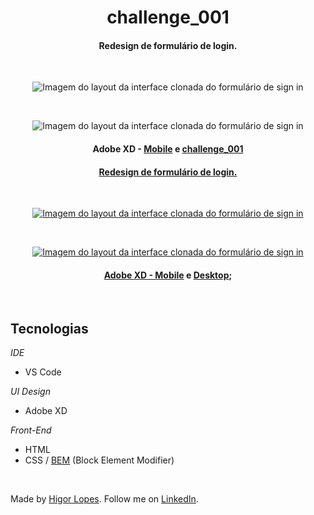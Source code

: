 <h1 align="center">
  challenge_001
</h1>

<h4 align="center">
  Redesign de formulário de login.
</h4>

<br>

<p align="center">
  <img src="https://github.com/JesseLopesDev/WebChallenges/blob/master/Challenges/challenge_001/redesign/layout/pages/mobile/sign-in-1.png" alt="Imagem do layout da interface clonada do formulário de sign in" />
  <br>
</p>

<br>

<p align="center">
  <img src="https://github.com/JesseLopesDev/WebChallenges/blob/master/Challenges/challenge_001/redesign/layout/pages/desktop/sign-in-1.png" alt="Imagem do layout da interface clonada do formulário de sign in" />
  <br>
</p>

<h4 align="center">
  Adobe XD - 
  <a href="https://github.com/JesseLopesDev/WebChallenges2/tree/master/layout/pages/mobile">Mobile</a> e 
  <a href="https://git…
[9:15 PM, 4/3/2021] Jessé Lopes: <h1 align="center">
  challenge_001
</h1>

<h4 align="center">
  Redesign de formulário de login.
</h4>

<br>

<p align="center">
  <img src="https://github.com/JesseLopesDev/WebChallenges/blob/master/Challenges/challenge_001/redesign/layout/pages/mobile/sign-in-1.png" alt="Imagem do layout da interface clonada do formulário de sign in" />
  <br>
</p>

<br>

<p align="center">
  <img src="https://github.com/JesseLopesDev/WebChallenges/blob/master/Challenges/challenge_001/redesign/layout/pages/desktop/sign-in-1.png" alt="Imagem do layout da interface clonada do formulário de sign in" />
  <br>
</p>

<h4 align="center">
  Adobe XD - 
  <a href="https://github.com/JesseLopesDev/WebChallenges2/tree/master/layout/pages/mobile">Mobile</a> e 
  <a href="https://github.com/JesseLopesDev/WebChallenges2/tree/master/layout/pages/desktop">Desktop</a>;
</h4>

<br>

## Tecnologias

*IDE*

  - VS Code

*UI Design*

  - Adobe XD

*Front-End*

  - HTML
  - CSS / [BEM](http://getbem.com/naming/) (Block Element Modifier)

<br>

Made by [Higor Lopes](https://github.com/higor212). Follow me on [LinkedIn](https://www.linkedin.com/in/higorl/).
